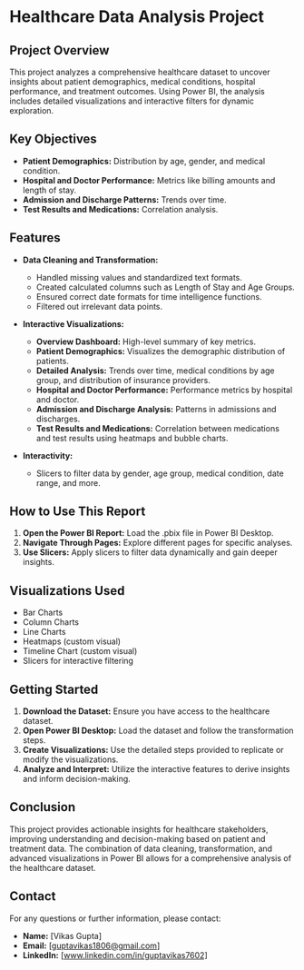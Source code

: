 # Healthcare Data Analysis Project

## Project Overview

This project analyzes a comprehensive healthcare dataset to uncover insights about patient demographics, medical conditions, hospital performance, and treatment outcomes. Using Power BI, the analysis includes detailed visualizations and interactive filters for dynamic exploration.

## Key Objectives
- **Patient Demographics:** Distribution by age, gender, and medical condition.
- **Hospital and Doctor Performance:** Metrics like billing amounts and length of stay.
- **Admission and Discharge Patterns:** Trends over time.
- **Test Results and Medications:** Correlation analysis.

## Features
- **Data Cleaning and Transformation:**
  - Handled missing values and standardized text formats.
  - Created calculated columns such as Length of Stay and Age Groups.
  - Ensured correct date formats for time intelligence functions.
  - Filtered out irrelevant data points.

- **Interactive Visualizations:**
  - **Overview Dashboard:** High-level summary of key metrics.
  - **Patient Demographics:** Visualizes the demographic distribution of patients.
  - **Detailed Analysis:** Trends over time, medical conditions by age group, and distribution of insurance providers.
  - **Hospital and Doctor Performance:** Performance metrics by hospital and doctor.
  - **Admission and Discharge Analysis:** Patterns in admissions and discharges.
  - **Test Results and Medications:** Correlation between medications and test results using heatmaps and bubble charts.

- **Interactivity:**
  - Slicers to filter data by gender, age group, medical condition, date range, and more.

## How to Use This Report
1. **Open the Power BI Report:** Load the .pbix file in Power BI Desktop.
2. **Navigate Through Pages:** Explore different pages for specific analyses.
3. **Use Slicers:** Apply slicers to filter data dynamically and gain deeper insights.

## Visualizations Used
- Bar Charts
- Column Charts
- Line Charts
- Heatmaps (custom visual)
- Timeline Chart (custom visual)
- Slicers for interactive filtering

## Getting Started
1. **Download the Dataset:** Ensure you have access to the healthcare dataset.
2. **Open Power BI Desktop:** Load the dataset and follow the transformation steps.
3. **Create Visualizations:** Use the detailed steps provided to replicate or modify the visualizations.
4. **Analyze and Interpret:** Utilize the interactive features to derive insights and inform decision-making.

## Conclusion
This project provides actionable insights for healthcare stakeholders, improving understanding and decision-making based on patient and treatment data. The combination of data cleaning, transformation, and advanced visualizations in Power BI allows for a comprehensive analysis of the healthcare dataset.

## Contact
For any questions or further information, please contact:
- **Name:** [Vikas Gupta]
- **Email:** [guptavikas1806@gmail.com]
- **LinkedIn:** [www.linkedin.com/in/guptavikas7602]

